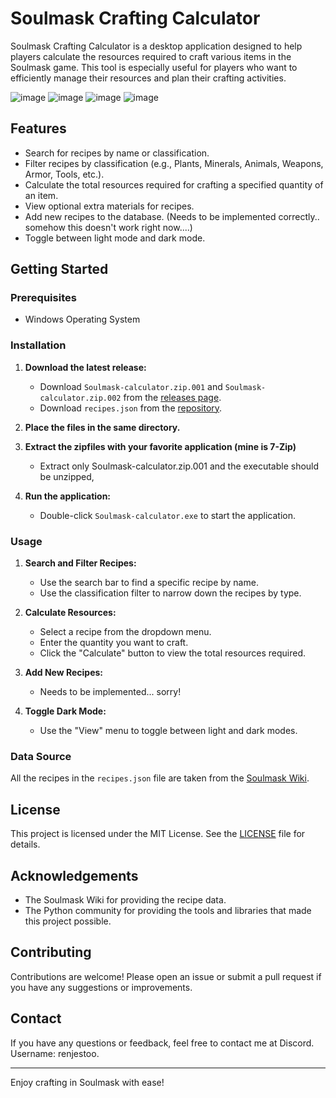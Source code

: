 # Soulmask Crafting Calculator

Soulmask Crafting Calculator is a desktop application designed to help players calculate the resources required to craft various items in the Soulmask game. This tool is especially useful for players who want to efficiently manage their resources and plan their crafting activities.

![image](https://github.com/renatokuipers/Soulmask-Crafting-Calculator/assets/57039361/2a9fd096-74a5-4def-96fe-e4a5e234c8c5)
![image](https://github.com/renatokuipers/Soulmask-Crafting-Calculator/assets/57039361/fb059133-8c26-46aa-b4a7-1f5199b4d4a2)
![image](https://github.com/renatokuipers/Soulmask-Crafting-Calculator/assets/57039361/1286b485-1832-42a6-b470-b2bec769c961)
![image](https://github.com/renatokuipers/Soulmask-Crafting-Calculator/assets/57039361/eae1f68f-23fb-4aab-b10d-f9df41ac6f46)


## Features

- Search for recipes by name or classification.
- Filter recipes by classification (e.g., Plants, Minerals, Animals, Weapons, Armor, Tools, etc.).
- Calculate the total resources required for crafting a specified quantity of an item.
- View optional extra materials for recipes.
- Add new recipes to the database. (Needs to be implemented correctly.. somehow this doesn't work right now....)
- Toggle between light mode and dark mode.

## Getting Started

### Prerequisites

- Windows Operating System

### Installation

1. **Download the latest release:**
    - Download `Soulmask-calculator.zip.001` and `Soulmask-calculator.zip.002` from the [releases page](https://github.com/yourusername/soulmask-crafting-calculator/releases).
    - Download `recipes.json` from the [repository](https://github.com/yourusername/soulmask-crafting-calculator).

2. **Place the files in the same directory.**

3. **Extract the zipfiles with your favorite application (mine is 7-Zip)**
    - Extract only Soulmask-calculator.zip.001 and the executable should be unzipped, 
4. **Run the application:**
    - Double-click `Soulmask-calculator.exe` to start the application.

### Usage

1. **Search and Filter Recipes:**
    - Use the search bar to find a specific recipe by name.
    - Use the classification filter to narrow down the recipes by type.

2. **Calculate Resources:**
    - Select a recipe from the dropdown menu.
    - Enter the quantity you want to craft.
    - Click the "Calculate" button to view the total resources required.

3. **Add New Recipes:**
    - Needs to be implemented... sorry!

4. **Toggle Dark Mode:**
    - Use the "View" menu to toggle between light and dark modes.

### Data Source

All the recipes in the `recipes.json` file are taken from the [Soulmask Wiki](https://soulmask.fandom.com/wiki/Soulmask_Wiki).

## License

This project is licensed under the MIT License. See the [LICENSE](LICENSE) file for details.

## Acknowledgements

- The Soulmask Wiki for providing the recipe data.
- The Python community for providing the tools and libraries that made this project possible.

## Contributing

Contributions are welcome! Please open an issue or submit a pull request if you have any suggestions or improvements.

## Contact

If you have any questions or feedback, feel free to contact me at Discord. Username: renjestoo.

---

Enjoy crafting in Soulmask with ease!
